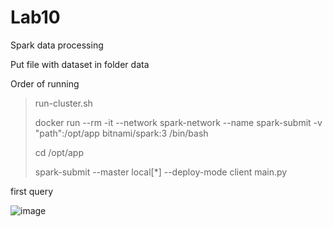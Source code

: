 # Lab10
Spark data processing

Put file with dataset in folder data

Order of running

> run-cluster.sh
> 
> docker run --rm -it --network spark-network --name spark-submit -v "path":/opt/app bitnami/spark:3 /bin/bash
> 
> cd /opt/app
> 
> spark-submit --master local[*] --deploy-mode client main.py

first query

![image](https://user-images.githubusercontent.com/102665740/173187407-0c0d9c19-f1a7-4f09-a574-423ff76d12cb.png)


